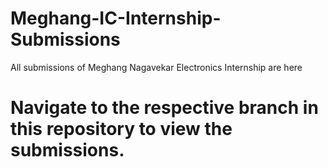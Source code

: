 # Meghang-IC-Internship-Submissions
All submissions of Meghang Nagavekar Electronics Internship are here

# Navigate to the respective branch in this repository to view the submissions.
